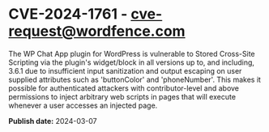 # CVE-2024-1761 - cve-request@wordfence.com

The WP Chat App plugin for WordPress is vulnerable to Stored Cross-Site Scripting via the plugin's widget/block in all versions up to, and including, 3.6.1 due to insufficient input sanitization and output escaping on user supplied attributes such as 'buttonColor' and 'phoneNumber'. This makes it possible for authenticated attackers with contributor-level and above permissions to inject arbitrary web scripts in pages that will execute whenever a user accesses an injected page.

**Publish date:** 2024-03-07
